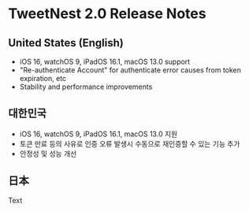 # TweetNest 2.0 Release Notes

## United States (English)

* iOS 16, watchOS 9, iPadOS 16.1, macOS 13.0 support
* "Re-authenticate Account" for authenticate error causes from token expiration, etc
* Stability and performance improvements


## 대한민국

* iOS 16, watchOS 9, iPadOS 16.1, macOS 13.0 지원
* 토큰 만료 등의 사유로 인증 오류 발생시 수동으로 재인증할 수 있는 기능 추가
* 안정성 및 성능 개선

## 日本

<!--@START_MENU_TOKEN@-->Text<!--@END_MENU_TOKEN@-->
